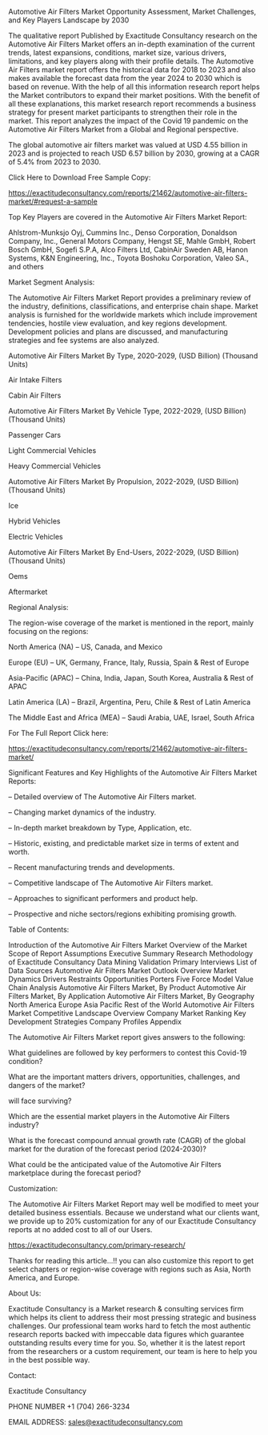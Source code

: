 Automotive Air Filters Market Opportunity Assessment, Market Challenges, and Key Players Landscape by 2030

The qualitative report Published by Exactitude Consultancy research on the Automotive Air Filters Market offers an in-depth examination of the current trends, latest expansions, conditions, market size, various drivers, limitations, and key players along with their profile details. The Automotive Air Filters market report offers the historical data for 2018 to 2023 and also makes available the forecast data from the year 2024 to 2030 which is based on revenue. With the help of all this information research report helps the Market contributors to expand their market positions. With the benefit of all these explanations, this market research report recommends a business strategy for present market participants to strengthen their role in the market. This report analyzes the impact of the Covid 19 pandemic on the Automotive Air Filters Market from a Global and Regional perspective.

The global automotive air filters market was valued at USD 4.55 billion in 2023 and is projected to reach USD 6.57 billion by 2030, growing at a CAGR of 5.4% from 2023 to 2030.

Click Here to Download Free Sample Copy:

https://exactitudeconsultancy.com/reports/21462/automotive-air-filters-market/#request-a-sample

Top Key Players are covered in the Automotive Air Filters Market Report:

Ahlstrom-Munksjo Oyj, Cummins Inc., Denso Corporation, Donaldson Company, Inc., General Motors Company, Hengst SE, Mahle GmbH, Robert Bosch GmbH, Sogefi S.P.A, Alco Filters Ltd, CabinAir Sweden AB, Hanon Systems, K&N Engineering, Inc., Toyota Boshoku Corporation, Valeo SA., and others

Market Segment Analysis:

The Automotive Air Filters Market Report provides a preliminary review of the industry, definitions, classifications, and enterprise chain shape. Market analysis is furnished for the worldwide markets which include improvement tendencies, hostile view evaluation, and key regions development. Development policies and plans are discussed, and manufacturing strategies and fee systems are also analyzed.

Automotive Air Filters Market By Type, 2020-2029, (USD Billion) (Thousand Units)

Air Intake Filters

Cabin Air Filters

Automotive Air Filters Market By Vehicle Type, 2022-2029, (USD Billion) (Thousand Units)

Passenger Cars

Light Commercial Vehicles

Heavy Commercial Vehicles

Automotive Air Filters Market By Propulsion, 2022-2029, (USD Billion) (Thousand Units)

Ice

Hybrid Vehicles

Electric Vehicles

Automotive Air Filters Market By End-Users, 2022-2029, (USD Billion) (Thousand Units)

Oems

Aftermarket

Regional Analysis:

The region-wise coverage of the market is mentioned in the report, mainly focusing on the regions:

North America (NA) – US, Canada, and Mexico

Europe (EU) – UK, Germany, France, Italy, Russia, Spain & Rest of Europe

Asia-Pacific (APAC) – China, India, Japan, South Korea, Australia & Rest of APAC

Latin America (LA) – Brazil, Argentina, Peru, Chile & Rest of Latin America

The Middle East and Africa (MEA) – Saudi Arabia, UAE, Israel, South Africa

For The Full Report Click here:

https://exactitudeconsultancy.com/reports/21462/automotive-air-filters-market/

Significant Features and Key Highlights of the Automotive Air Filters Market Reports:

– Detailed overview of The Automotive Air Filters market.

– Changing market dynamics of the industry.

– In-depth market breakdown by Type, Application, etc.

– Historic, existing, and predictable market size in terms of extent and worth.

– Recent manufacturing trends and developments.

– Competitive landscape of The Automotive Air Filters market.

– Approaches to significant performers and product help.

– Prospective and niche sectors/regions exhibiting promising growth.

Table of Contents:

Introduction of the Automotive Air Filters Market
Overview of the Market
Scope of Report
Assumptions
Executive Summary
Research Methodology of Exactitude Consultancy
Data Mining
Validation
Primary Interviews
List of Data Sources
Automotive Air Filters Market Outlook
Overview
Market Dynamics
Drivers
Restraints
Opportunities
Porters Five Force Model
Value Chain Analysis
Automotive Air Filters Market, By Product
Automotive Air Filters Market, By Application
Automotive Air Filters Market, By Geography
North America
Europe
Asia Pacific
Rest of the World
Automotive Air Filters Market Competitive Landscape
Overview
Company Market Ranking
Key Development Strategies
Company Profiles
Appendix

The Automotive Air Filters Market report gives answers to the following:

What guidelines are followed by key performers to contest this Covid-19 condition?

What are the important matters drivers, opportunities, challenges, and dangers of the market?

will face surviving?

Which are the essential market players in the Automotive Air Filters industry?

What is the forecast compound annual growth rate (CAGR) of the global market for the duration of the forecast period (2024-2030)?

What could be the anticipated value of the Automotive Air Filters marketplace during the forecast period?

Customization:

The Automotive Air Filters Market Report may well be modified to meet your detailed business essentials. Because we understand what our clients want, we provide up to 20% customization for any of our Exactitude Consultancy reports at no added cost to all of our Users.

https://exactitudeconsultancy.com/primary-research/

Thanks for reading this article...!! you can also customize this report to get select chapters or region-wise coverage with regions such as Asia, North America, and Europe.

About Us:

Exactitude Consultancy is a Market research & consulting services firm which helps its client to address their most pressing strategic and business challenges. Our professional team works hard to fetch the most authentic research reports backed with impeccable data figures which guarantee outstanding results every time for you. So, whether it is the latest report from the researchers or a custom requirement, our team is here to help you in the best possible way.

Contact:

Exactitude Consultancy

PHONE NUMBER +1 (704) 266-3234

EMAIL ADDRESS: sales@exactitudeconsultancy.com  
